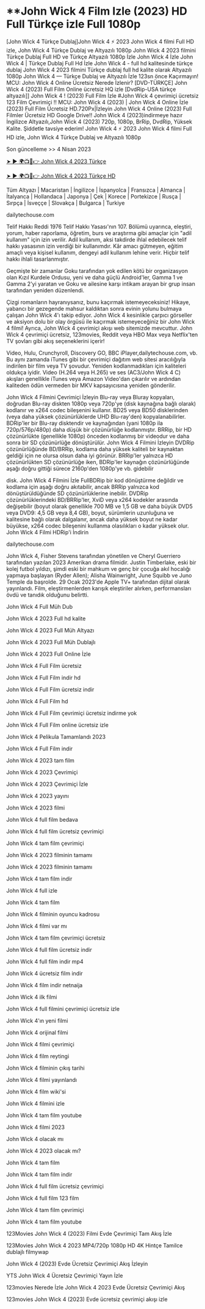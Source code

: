 # **John Wick 4 Film Izle (2023) HD Full Türkçe izle Full 1080p


[John Wick 4 Türkçe Dublaj]John Wick 4 ⚡ 2023 John Wick 4 filmi Full HD izle, John Wick 4 Türkçe Dublaj ve Altyazılı 1080p John Wick 4 2023 filmini Türkçe Dublaj Full HD ve Türkçe Altyazılı 1080p İzle John Wick 4 İzle John Wick 4 | Türkçe Dublaj Full Hd İzle John Wick 4 - full hd kalitesinde türkçe dublaj John Wick 4 2023 filmini Türkçe dublaj full hd kalite olarak Altyazılı 1080p John Wick 4 — Türkçe Dublaj ve Altyazılı İzle 123sn önce Kaçırmayın! MCU: John Wick 4 Online Ücretsiz Nerede İzlenir? [DVD-TÜRKÇE] John Wick 4 (2023) Full Film Online ücretsiz HQ izle [DvdRip-USA türkçe altyazılı]] John Wick 4 ! (2023) Full Film İzle #John Wick 4 çevrimiçi ücretsiz 123 Film Çevrimiçi !! MCU: John Wick 4 (2023) | John Wick 4 Online İzle (2023) Full Film Ücretsiz HD.720Px|İzleyin John Wick 4 Online (2023) Full Filmler Ücretsiz HD Google Drive!! John Wick 4 (2023)indirmeye hazır İngilizce Altyazılı,John Wick 4 (2023) 720p, 1080p, BrRip, DvdRip, Yüksek Kalite. Şiddetle tavsiye ederim! John Wick 4 ⚡ 2023 John Wick 4 filmi Full HD izle, John Wick 4 Türkçe Dublaj ve Altyazılı 1080p

Son güncelleme >> 4 Nisan 2023

[➤ ► 🌍📺📱👉 John Wick 4 2023 Türkçe](https://movies.tubeflix.stream/movie/603692/john-wick-chapter-4)


[➤ ► 🌍📺📱👉 John Wick 4 2023 Türkçe HD](https://movies.tubeflix.stream/movie/603692/john-wick-chapter-4)


Tüm Altyazı | Macaristan | İngilizce | İspanyolca | Fransızca | Almanca | İtalyanca | Hollandaca | Japonya | Çek | Korece | Portekizce | Rusça | Sırpça | İsveççe | Slovakça | Bulgarca | Turkiye

dailytechouse.com

Telif Hakkı Reddi 1976 Telif Hakkı Yasası'nın 107. Bölümü uyarınca, eleştiri, yorum, haber raporlama, öğretim, burs ve araştırma gibi amaçlar için "adil kullanım" için izin verilir. Adil kullanım, aksi takdirde ihlal edebilecek telif hakkı yasasının izin verdiği bir kullanımdır. Kâr amacı gütmeyen, eğitim amaçlı veya kişisel kullanım, dengeyi adil kullanım lehine verir. Hiçbir telif hakkı ihlali tasarlanmıştır.

Geçmişte bir zamanlar Goku tarafından yok edilen kötü bir organizasyon olan Kızıl Kurdele Ordusu, yeni ve daha güçlü Android'ler, Gamma 1 ve Gamma 2'yi yaratan ve Goku ve ailesine karşı intikam arayan bir grup insan tarafından yeniden düzenlendi.

Çizgi romanların hayranıysanız, bunu kaçırmak istemeyeceksiniz! Hikaye, yabancı bir gezegende mahsur kaldıktan sonra evinin yolunu bulmaya çalışan John Wick 4'ı takip ediyor. John Wick 4 kesinlikle çarpıcı görseller ve aksiyon dolu bir olay örgüsü ile kaçırmak istemeyeceğiniz bir John Wick 4 filmi! Ayrıca, John Wick 4 çevrimiçi akışı web sitemizde mevcuttur. John Wick 4 çevrimiçi ücretsiz, 123movies, Reddit veya HBO Max veya Netflix'ten TV şovları gibi akış seçeneklerini içerir!

Video, Hulu, Crunchyroll, Discovery GO, BBC iPlayer,dailytechouse.com, vb. Bu aynı zamanda iTunes gibi bir çevrimiçi dağıtım web sitesi aracılığıyla indirilen bir film veya TV şovudur. Yeniden kodlanmadıkları için kaliteleri oldukça iyidir. Video (H.264 veya H.265) ve ses (AC3/John Wick 4 C) akışları genellikle iTunes veya Amazon Video'dan çıkarılır ve ardından kaliteden ödün vermeden bir MKV kapsayıcısına yeniden gönderilir.

John Wick 4 Filmini Çevrimiçi İzleyin Blu-ray veya Bluray kopyaları, doğrudan Blu-ray diskten 1080p veya 720p'ye (disk kaynağına bağlı olarak) kodlanır ve x264 codec bileşenini kullanır. BD25 veya BD50 disklerinden (veya daha yüksek çözünürlüklerde UHD Blu-ray'den) kopyalanabilirler. BDRip'ler bir Blu-ray disktendir ve kaynağından (yani 1080p ila 720p/576p/480p) daha düşük bir çözünürlüğe kodlanmıştır. BRRip, bir HD çözünürlükte (genellikle 1080p) önceden kodlanmış bir videodur ve daha sonra bir SD çözünürlüğe dönüştürülür. John Wick 4 Filmini İzleyin DVDRip çözünürlüğünde BD/BRRip, kodlama daha yüksek kaliteli bir kaynaktan geldiği için ne olursa olsun daha iyi görünür. BRRip'ler yalnızca HD çözünürlükten SD çözünürlüğe iken, BDRip'ler kaynağın çözünürlüğünde aşağı doğru gittiği sürece 2160p'den 1080p'ye vb. gidebilir

disk. John Wick 4 Filmini İzle FullBDRip bir kod dönüştürme değildir ve kodlama için aşağı doğru akıtabilir, ancak BRRip yalnızca kod dönüştürüldüğünde SD çözünürlüklerine inebilir. DVDRip çözünürlüklerindeki BD/BRRip'ler, XviD veya x264 kodekler arasında değişebilir (boyut olarak genellikle 700 MB ve 1,5 GB ve daha büyük DVD5 veya DVD9: 4,5 GB veya 8,4 GB), boyut, sürümlerin uzunluğuna ve kalitesine bağlı olarak dalgalanır, ancak daha yüksek boyut ne kadar büyükse, x264 codec bileşenini kullanma olasılıkları o kadar yüksek olur. John Wick 4 Filmi HDRip'i İndirin

dailytechouse.com

John Wick 4, Fisher Stevens tarafından yönetilen ve Cheryl Guerriero tarafından yazılan 2023 Amerikan drama filmidir. Justin Timberlake, eski bir kolej futbol yıldızı, şimdi eski bir mahkum ve genç bir çocuğa akıl hocalığı yapmaya başlayan (Ryder Allen); Alisha Wainwright, June Squibb ve Juno Temple da başrolde. 29 Ocak 2023'de Apple TV+ tarafından dijital olarak yayınlandı. Film, eleştirmenlerden karışık eleştiriler alırken, performansları övdü ve tanıdık olduğunu belirtti.

John Wick 4 Full Müh Dub

John Wick 4 2023 Full hd kalite

John Wick 4 2023 Full Müh Altyazı

John Wick 4 2023 Full Müh Dublajlı

John Wick 4 2023 Full Online İzle

John Wick 4 Full Film ücretsiz

John Wick 4 Full Film indir hd

John Wick 4 Full Film ücretsiz indir

John Wick 4 Full Film hd

John Wick 4 Full Film çevrimiçi ücretsiz indirme yok

John Wick 4 Full Film online ücretsiz izle

John Wick 4 Pelikula Tamamlandı 2023

John Wick 4 Full Film indir

John Wick 4 2023 tam film

John Wick 4 2023 Çevrimiçi

John Wick 4 2023 Çevrimiçi İzle

John Wick 4 2023 yayını

John Wick 4 2023 filmi

John Wick 4 full film bedava

John Wick 4 full film ücretsiz çevrimiçi

John Wick 4 tam film çevrimiçi

John Wick 4 2023 filminin tamamı

John Wick 4 2023 filminin tamamı

John Wick 4 tam film indir

John Wick 4 full izle

John Wick 4 tam film

John Wick 4 filminin oyuncu kadrosu

John Wick 4 filmi var mı

John Wick 4 tam film çevrimiçi ücretsiz

John Wick 4 full film ücretsiz indir

John Wick 4 full film indir mp4

John Wick 4 ücretsiz film indir

John Wick 4 film indir netnaija

John Wick 4 ilk filmi

John Wick 4 full filmini çevrimiçi ücretsiz izle

John Wick 4'ın yeni filmi

John Wick 4 orijinal filmi

John Wick 4 filmi çevrimiçi

John Wick 4 film reytingi

John Wick 4 filminin çıkış tarihi

John Wick 4 filmi yayınlandı

John Wick 4 film wiki'si

John Wick 4 filmini izle

John Wick 4 tam film youtube

John Wick 4 filmi 2023

John Wick 4 olacak mı

John Wick 4 2023 olacak mı?

John Wick 4 tam film

John Wick 4 tam film indir

John Wick 4 full film ücretsiz çevrimiçi

John Wick 4 full film 123 film

John Wick 4 tam film çevrimiçi

John Wick 4 tam film youtube

123Movies John Wick 4 (2023) Filmi Evde Çevrimiçi Tam Akış İzle

123Movies John Wick 4 2023 MP4/720p 1080p HD 4K Hintçe Tamilce dublajlı filmywap

John Wick 4 (2023) Evde Ücretsiz Çevrimiçi Akış İzleyin

YTS John Wick 4 Ücretsiz Çevrimiçi Yayın İzle

123movies Nerede İzle John Wick 4 2023 Evde Ücretsiz Çevrimiçi Akış

123movies John Wick 4 (2023) Evde ücretsiz çevrimiçi akışı izle